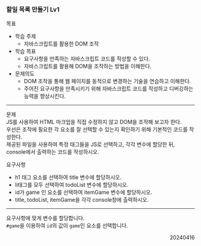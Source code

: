 ### 할일 목록 만들기 Lv1
목표  
- 학습 주제
  - 자바스크립트를 활용한 DOM 조작
- 학습 목표
  - 요구사항을 만족하는 자바스크립트 코드를 작성할 수 있다.
  - 자바스크립트를 활용해 DOM을 조작하는 방법을 이해한다.
- 문제의도
  - DOM 조작을 통해 웹 페이지를 동적으로 변경하는 기술을 연습하고 이해한다.
  - 주어진 요구사항을 만족시키기 위해 자바스크립트 코드를 작성하고 디버깅하는 능력을 향상시킨다.
---
문제  
JS를 사용하여 HTML 마크업을 직접 수정하지 않고 DOM을 조작해 보고자 한다.  
우선은 조작에 필요한 각 요소를 잘 선택할 수 있는지 확인하기 위해 기본적인 코드를 작성한다.  
제공된 파일을 사용하여 특정 태그들을 JS로 선택하고, 각각 변수에 할당한 뒤, console에서 출력하는 코드를 작성하시오.  

요구사항
- h1 태그 요소를 선택하여 title 변수에 할당하시오.
- li태그를 모두 선택하여 todoList 변수에 할당하시오.
- id가 game 인 요소를 선택하여 itemGame 변수에 할당하시오.
- title, todoList, itemGame을 각각 console창에 출력하시오.
---
요구사항에 맞게 변수를 할당합니다.  
`#game`을 이용하여 `id`의 값이 `game`인 요소를 선택합니다.
<div style="text-align: right">20240416</div>